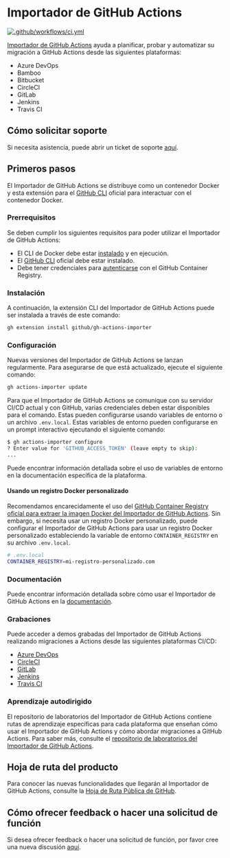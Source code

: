 # Importador de GitHub Actions

[![.github/workflows/ci.yml](https://github.com/github/gh-actions-importer/actions/workflows/ci.yml/badge.svg)](https://github.com/github/gh-actions-importer/actions/workflows/ci.yml)

[Importador de GitHub Actions](https://docs.github.com/en/actions/migrating-to-github-actions/automating-migration-with-github-actions-importer) ayuda a planificar, probar y automatizar su migración a GitHub Actions desde las siguientes plataformas:

- Azure DevOps
- Bamboo
- Bitbucket
- CircleCI
- GitLab
- Jenkins
- Travis CI

## Cómo solicitar soporte

Si necesita asistencia, puede abrir un ticket de soporte [aquí](https://support.github.com).

## Primeros pasos

El Importador de GitHub Actions se distribuye como un contenedor Docker y esta extensión para el [GitHub CLI](https://cli.github.com) oficial para interactuar con el contenedor Docker.

### Prerrequisitos

Se deben cumplir los siguientes requisitos para poder utilizar el Importador de GitHub Actions:

- El CLI de Docker debe estar [instalado](https://docs.docker.com/get-docker/) y en ejecución.
- El [GitHub CLI](https://cli.github.com) oficial debe estar instalado.
- Debe tener credenciales para [autenticarse](https://docs.github.com/en/packages/working-with-a-github-packages-registry/working-with-the-container-registry#authenticating-to-the-container-registry) con el GitHub Container Registry.

### Instalación

A continuación, la extensión CLI del Importador de GitHub Actions puede ser instalada a través de este comando:

```bash
gh extension install github/gh-actions-importer
```

### Configuración

Nuevas versiones del Importador de GitHub Actions se lanzan regularmente. Para asegurarse de que está actualizado, ejecute el siguiente comando:

```bash
gh actions-importer update
```

Para que el Importador de GitHub Actions se comunique con su servidor CI/CD actual y con GitHub, varias credenciales deben estar disponibles para el comando. Estas pueden configurarse usando variables de entorno o un archivo `.env.local`. Estas variables de entorno pueden configurarse en un prompt interactivo ejecutando el siguiente comando:

```bash
$ gh actions-importer configure
? Enter value for 'GITHUB_ACCESS_TOKEN' (leave empty to skip):
...
```

Puede encontrar información detallada sobre el uso de variables de entorno en la documentación específica de la plataforma.

#### Usando un registro Docker personalizado

Recomendamos encarecidamente el uso del [GitHub Container Registry oficial para extraer la imagen Docker del Importador de GitHub Actions](https://github.com/actions-importer/preview/pkgs/container/cli/). Sin embargo, si necesita usar un registro Docker personalizado, puede configurar el Importador de GitHub Actions para usar un registro Docker personalizado estableciendo la variable de entorno `CONTAINER_REGISTRY` en su archivo `.env.local`.

```bash
# .env.local
CONTAINER_REGISTRY=mi-registro-personalizado.com
```

### Documentación

Puede encontrar información detallada sobre cómo usar el Importador de GitHub Actions en la [documentación](https://docs.github.com/en/actions/migrating-to-github-actions/automating-migration-with-github-actions-importer).

### Grabaciones

Puede acceder a demos grabadas del Importador de GitHub Actions realizando migraciones a Actions desde las siguientes plataformas CI/CD:

- [Azure DevOps](https://youtu.be/gG-2bkmBRlI)
- [CircleCI](https://youtu.be/YkFnNEyM9Hg)
- [GitLab](https://youtu.be/3t5ywu0_qk4)
- [Jenkins](https://youtu.be/WqiGP6h4fa0)
- [Travis CI](https://youtu.be/ndc-FNa_X3c)

### Aprendizaje autodirigido

El repositorio de laboratorios del Importador de GitHub Actions contiene rutas de aprendizaje específicas para cada plataforma que enseñan cómo usar el Importador de GitHub Actions y cómo abordar migraciones a GitHub Actions. Para saber más, consulte el [repositorio de laboratorios del Importador de GitHub Actions](https://github.com/actions/importer-labs/tree/main#readme).

## Hoja de ruta del producto

Para conocer las nuevas funcionalidades que llegarán al Importador de GitHub Actions, consulte la [Hoja de Ruta Pública de GitHub](https://github.com/orgs/github/projects/4247).

## Cómo ofrecer feedback o hacer una solicitud de función

Si desea ofrecer feedback o hacer una solicitud de función, por favor cree una nueva discusión [aquí](https://github.com/github/gh-actions-importer/discussions/new/choose). 